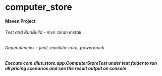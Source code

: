 
# computer_store

#### Maven Project
###### Test and RunBuild - mvn clean install
###### Dependencies - junit, mockito-core, powermock

##### Execute com.dius.store.app.ComputerStoreTest under test folder to run all pricing scenarios and see the result output on console